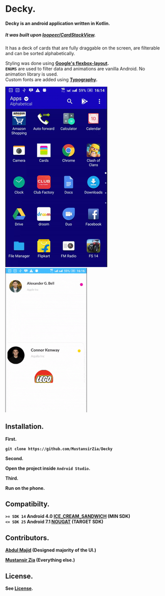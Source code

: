 # Decky.
#### Decky is an android application written in Kotlin.

##### It was built upon [loopeer/CardStackView](https://github.com/loopeer/CardStackView).

It has a deck of cards that are fully draggable on the screen, are filterable and can be sorted alphabetically.

Styling was done using <b>[Google's flexbox-layout](https://github.com/google/flexbox-layout). </b>
<br /> <b>`ENUMS`</b> are used to filter data and animations are vanilla Android. No animation library is used.
<br /> Custom fonts are added using <b>[Typography](https://github.com/workarounds/typography).
<br />

![Deck](https://github.com/MustansirZia/Decky/raw/master/gifs/1.gif)
![Draggable](https://github.com/MustansirZia/Decky/raw/master/gifs/2.gif) <br />

## Installation.
First.
```
git clone https://github.com/MustansirZia/Decky
```
Second.

Open the project inside `Android Studio`.

Third.

Run on the phone. <br />


## Compatibilty.
`>= SDK 14` <b> Android 4.0 </b>[ICE_CREAM_SANDWICH](https://developer.android.com/reference/android/os/Build.VERSION_CODES.html#ICE_CREAM_SANDWICH) (MIN SDK)
<br />`<= SDK 25` <b> Android 7.1 </b>[NOUGAT](https://developer.android.com/about/versions/nougat/android-7.1.html) (TARGET SDK) <br />


## Contributors.
[Abdul Majid](https://github.com/maajidz) (Designed majority of the UI.)

[Mustansir Zia](https://github.com/MustansirZia) (Everything else.) <br />



## License.

See [License](https://github.com/MustansirZia/Decky/blob/master/License.txt).